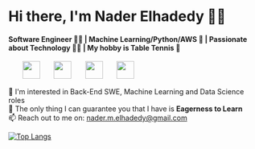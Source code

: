 # Hi there, I'm Nader Elhadedy 👋✨
#### Software Engineer :man_technologist: | Machine Learning/Python/AWS :monocle_face: | Passionate about Technology :technologist: | My hobby is Table Tennis 🏓

&nbsp;&nbsp;&nbsp;&nbsp;&nbsp;&nbsp;
[<img src="https://img.icons8.com/color/30/000000/linkedin-circled--v1.png" width="35"/>](https://www.linkedin.com/in/nader-elhadedy-8b6329191/)
&nbsp;&nbsp;&nbsp;&nbsp;&nbsp;
[<img src="https://img.icons8.com/external-tal-revivo-shadow-tal-revivo/30/external-level-up-your-coding-skills-and-quickly-land-a-job-logo-shadow-tal-revivo.png" width="35"/>](https://leetcode.com/Nader_Elhadedy/)
&nbsp;&nbsp;&nbsp;&nbsp;&nbsp;
[<img src="https://img.icons8.com/color/30/000000/twitter-circled--v1.png" width="35"/>](https://twitter.com/dedy_nader)
&nbsp;&nbsp;&nbsp;&nbsp;&nbsp;
[<img src="https://img.icons8.com/ios-filled/30/medium-logo.png" width="35"/>](https://medium.com/@nader.m.elhadedy)

<!--
[![Linkedin](https://img.icons8.com/color/30/000000/linkedin-circled--v1.png) LinkedIn](https://www.linkedin.com/in/nader-elhadedy-8b6329191/)
&nbsp;
[![LeetCode](https://img.icons8.com/external-tal-revivo-shadow-tal-revivo/30/external-level-up-your-coding-skills-and-quickly-land-a-job-logo-shadow-tal-revivo.png) LeetCode](https://leetcode.com/Nader_Elhadedy/)
[![Twitter](https://img.icons8.com/color/30/000000/twitter-circled--v1.png) Twitter](https://twitter.com/dedy_nader)
[![Medium](https://img.icons8.com/ios-filled/30/medium-logo.png) Medium](https://medium.com/@nader.m.elhadedy)
-->
🔭 I'm interested in Back-End SWE, Machine Learning and Data Science roles<br>
🌱 The only thing I can guarantee you that I have is <b>Eagerness to Learn</b><br>
📫 Reach out to me on: nader.m.elhadedy@gmail.com<br>

<!-- Know more about me: [CV](https://drive.google.com/file/d/1k-KpNed5yuH9EXLlFe6zOmU9HORZ61_R/view?usp=sharing)<br>-->

<!--
**naderelhadedy/naderelhadedy** is a ✨ _special_ ✨ repository because its `README.md` (this file) appears on your GitHub profile.

Here are some ideas to get you started:

- 🔭 I’m currently working on ...
- 🌱 I’m currently learning ...
- 👯 I’m looking to collaborate on ...
- 🤔 I’m looking for help with ...
- 💬 Ask me about ...
- 📄
- 📫 How to reach me: ... 
- 😄 Pronouns: ...
- ⚡ Fun fact: ...
-->
[![Top Langs](https://github-readme-stats.vercel.app/api/top-langs/?username=naderelhadedy&layout=compact&show_icons=true&theme=vue&langs_count=8)](https://github.com/naderelhadedy/github-readme-stats)
